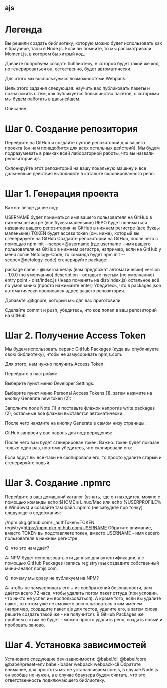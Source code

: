 ## ajs
# Легенда
Вы решили создать библиотеку, которую можно будет использовать как в браузере, так и в Node.js. Если вы помните, то мы рассматривали Moment.js, в котором бы хитрый код.

Давайте попробуем создать библиотеку, в которой будет такой же код, но генерироваться он, естественно, будет автоматически.

Для этого мы воспользуемся возможностями Webpack.

Цель этого задания следующая: научить вас публиковать пакеты и познакомить с тем, как публикуется большинство пакетов, с которыми мы будем работать в дальнейшем.

Описание
# Шаг 0. Создание репозитория
Перейдите на GitHub и создайте пустой репозиторий для вашего проекта (он нам понадобится для всех остальных действий). Мы будем подразумевать в рамках всей лабораторной работы, что вы назвали репозиторий ajs.

Склонируйте этот репозиторий на вашу локальную машину и все дальнейшие действия выполняйте в каталоге склонированного репо.

# Шаг 1. Генерация проекта
Важно: везде далее под:

USERNAME будет пониматься имя вашего пользователя на GitHub в нижнем регистре (все буквы маленькие)
REPO будет пониматься название вашего репозитория на GitHub в нижнем регистре (все буквы маленькие)
TOKEN будет access token (см. ниже), который вы сгенерируете на GitHub
Создайте репозиторий на GitHub, после чего с помощью npm init --scope=@username (где username - имя вашего пользователя на GitHub в нижнем регистре, например, если на GitHub у меня логин Netology-Code, то команда будет npm init --scope=@netology-code) сгенерируйте package:

package name - @username/ajs (вам предложат автоматически)
version - 1.0.0 (по умолчанию)
description - оставьте пустым (по умолчанию)
entry point - dist/index.js (!надо поменять на dist/index.js)
остальное всё по умолчанию (просто нажимайте enter)
Убедитесь, что в packages.json автоматически прописался адрес вашего репозитория.

Добавьте .gitignore, который мы для вас приготовили.

Сделайте commit и push, убедитесь, что код попал в ваш репозиторий на GitHub

# Шаг 2. Получение Access Token
Мы будем использовать сервис GitHub Packages (куда вы опубликуете свою библиотеку), чтобы не замусоривать npmjs.com.

Для этого, нам нужно получить Access Token.

Перейдите в настройки:


Выберите пункт меню Developer Settings:



Выберите пункт меню Personal Access Tokens (1), затем нажмите на кнопку Generate new token (2):



Заполните поле Note (1) и поставьте флажок напротив write:packages (2), остальные все флажки выставятся автоматически:



После чего нажмите на кнопку Generate в самом низу страницы:



GitHub запроси у вас пароль для подтверждения:



После чего вам будет сгенерирован токен. Важно: токен будет показан только один раз, поэтому убедитесь, что скопировали его:



Если вдруг вы всё-таки не скопировали его, то просто удалите старый и сгенерируйте новый.

# Шаг 3. Создание .npmrc
Перейдите в ваш домашний каталог (узнать, где он находится, можно с помощью команды echo $HOME в Linux/Mac или echo %USERPROFILE% в Windows) и создайте там файл .npmrc (не забудьте про точку) следующего содержания:

//npm.pkg.github.com/:_authToken=TOKEN
registry=https://npm.pkg.github.com/USERNAME
Обратите внимание, вместо TOKEN вы подставляете токен, вместо USERNAME - имя своего пользователя в нижнем регистре.

Q: что это нам даёт?

A: NPM будет использовать эти данные для аутентификации, а с помощью GitHub Packages (запись registry) вы создадите собственный мини-аналог npmjs.com.

Q: почему мы сразу не публикуем на NPM?

A: чтобы не замусоривать его + из соображений безопасности, вам даётся всего 72 часа, чтобы удалить потом пакет оттуда (при условии, что никто не успел им воспользоваться). А кроме того, если вы удалите пакет, то потом уже не сможете воспользоваться этим именем (например, создадите пакет ajs для тестов, удалите его, а затем снова решите создать такой же - не получится). В GitHub Packages же проблем с этим не будет - можно просто удалить репо, создать новый и пробовать заново.

# Шаг 4. Установка зависимостей
Установите следующие dev-зависимости:
@babel/cli
@babel/core
@babel/preset-env
babel-loader
webpack
webpack-cli
Обратите внимание, для простоты мы не устанавливаем corejs, в случае Node.js он вообще не нужен, а в случае браузера будем считать, что это ответственность подключающего библиотеку.


